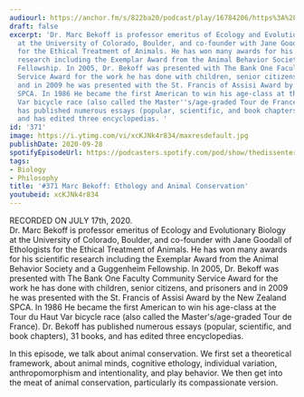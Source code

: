 ```yaml
---
audiourl: https://anchor.fm/s/822ba20/podcast/play/16784206/https%3A%2F%2Fd3ctxlq1ktw2nl.cloudfront.net%2Fstaging%2F2020-6-19%2F0885e06a-8b35-dbe0-089c-ec97998e608b.m4a
draft: false
excerpt: 'Dr. Marc Bekoff is professor emeritus of Ecology and Evolutionary Biology
  at the University of Colorado, Boulder, and co-founder with Jane Goodall of Ethologists
  for the Ethical Treatment of Animals. He has won many awards for his scientific
  research including the Exemplar Award from the Animal Behavior Society and a Guggenheim
  Fellowship. In 2005, Dr. Bekoff was presented with The Bank One Faculty Community
  Service Award for the work he has done with children, senior citizens, and prisoners
  and in 2009 he was presented with the St. Francis of Assisi Award by the New Zealand
  SPCA. In 1986 He became the first American to win his age-class at the Tour du Haut
  Var bicycle race (also called the Master''s/age-graded Tour de France). Dr. Bekoff
  has published numerous essays (popular, scientific, and book chapters), 31 books,
  and has edited three encyclopedias. '
id: '371'
image: https://i.ytimg.com/vi/xcKJNk4r834/maxresdefault.jpg
publishDate: 2020-09-28
spotifyEpisodeUrl: https://podcasters.spotify.com/pod/show/thedissenter/episodes/371-Marc-Bekoff-Ethology-and-Animal-Conservation-egunce
tags:
- Biology
- Philosophy
title: '#371 Marc Bekoff: Ethology and Animal Conservation'
youtubeid: xcKJNk4r834
---
```

<div class="timelinks">

RECORDED ON JULY 17th, 2020.  
Dr. Marc Bekoff is professor emeritus of Ecology and Evolutionary Biology at the University of Colorado, Boulder, and co-founder with Jane Goodall of Ethologists for the Ethical Treatment of Animals. He has won many awards for his scientific research including the Exemplar Award from the Animal Behavior Society and a Guggenheim Fellowship. In 2005, Dr. Bekoff was presented with The Bank One Faculty Community Service Award for the work he has done with children, senior citizens, and prisoners and in 2009 he was presented with the St. Francis of Assisi Award by the New Zealand SPCA. In 1986 He became the first American to win his age-class at the Tour du Haut Var bicycle race (also called the Master's/age-graded Tour de France). Dr. Bekoff has published numerous essays (popular, scientific, and book chapters), 31 books, and has edited three encyclopedias. 

In this episode, we talk about animal conservation. We first set a theoretical framework, about animal minds, cognitive ethology, individual variation, anthropomorphism and intentionality, and play behavior. We then get into the meat of animal conservation, particularly its compassionate version.</div>

